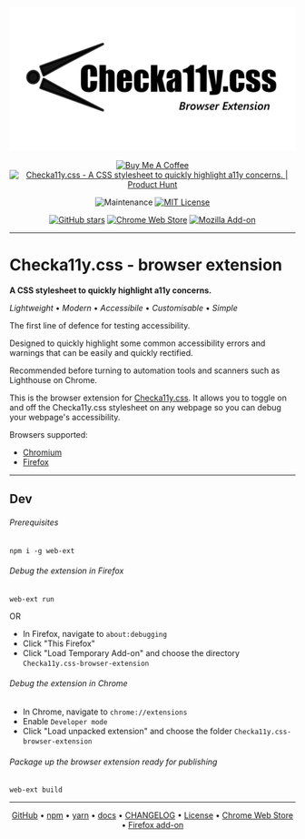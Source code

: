 <div align="center">

  ![Checka11y.css logo](./assets/checka11y.png)

  <a href="https://www.buymeacoffee.com/jackdomleo7" target="_blank"><img src="https://cdn.buymeacoffee.com/buttons/v2/default-orange.png" alt="Buy Me A Coffee" style="height: 50px !important;width: 190px !important;" height="50" width="190" ></a> <a href="https://www.producthunt.com/posts/checka11y-css?utm_source=badge-featured&utm_medium=badge&utm_souce=badge-checka11y-css" target="_blank"><img src="https://api.producthunt.com/widgets/embed-image/v1/featured.svg?post_id=269866&theme=light" alt="Checka11y.css - A CSS stylesheet to quickly highlight a11y concerns. | Product Hunt" style="width: auto; height: 50px;"/></a>

  ![Maintenance](https://img.shields.io/maintenance/yes/2021) [![MIT License](https://img.shields.io/badge/License-MIT-important)](https://github.com/jackdomleo7/Checka11y.css-browser-extension/blob/master/LICENSE)

  [![GitHub stars](https://img.shields.io/github/stars/jackdomleo7/Checka11y.css-browser-extension?style=social)](https://github.com/jackdomleo7/Checka11y.css-browser-extension/stargazers) [![Chrome Web Store](https://img.shields.io/chrome-web-store/users/npkoehgjmnffjdaelommnfjkflenbfaa?label=Chrome%20Web%20Store%20users&logo=google-chrome&style=social)](https://chrome.google.com/webstore/detail/checka11ycss/npkoehgjmnffjdaelommnfjkflenbfaa) [![Mozilla Add-on](https://img.shields.io/amo/users/checka11y-css?label=Firefox%20Add-on%20users&logo=firefox&style=social)](https://addons.mozilla.org/en-GB/firefox/addon/checka11y-css)
  
</div>

---

# Checka11y.css - browser extension

**A CSS stylesheet to quickly highlight a11y concerns.**

_Lightweight_ &bull; _Modern_ &bull; _Accessibile_ &bull; _Customisable_ &bull; _Simple_

The first line of defence for testing accessibility.

Designed to quickly highlight some common accessibility errors and warnings that can be easily and quickly rectified.

Recommended before turning to automation tools and scanners such as Lighthouse on Chrome.

This is the browser extension for [Checka11y.css](https://github.com/jackdomleo7/Checka11y.css). It allows you to toggle on and off the Checka11y.css stylesheet on any webpage so you can debug your webpage's accessibility.

Browsers supported:
- [Chromium](https://chrome.google.com/webstore/detail/checka11ycss/npkoehgjmnffjdaelommnfjkflenbfaa)
- [Firefox](https://addons.mozilla.org/en-GB/firefox/addon/checka11y-css)

---

## Dev

###### Prerequisites
```
npm i -g web-ext
```

###### Debug the extension in Firefox
```
web-ext run
```

OR

- In Firefox, navigate to `about:debugging`
- Click "This Firefox"
- Click "Load Temporary Add-on" and choose the directory `Checka11y.css-browser-extension`

###### Debug the extension in Chrome
- In Chrome, navigate to `chrome://extensions`
- Enable `Developer mode`
- Click "Load unpacked extension" and choose the folder `Checka11y.css-browser-extension`

###### Package up the browser extension ready for publishing
```
web-ext build
```

---

<div align="center">

  [GitHub](https://github.com/jackdomleo7/Checka11y.css "View the GitHub repo and maybe give us a star") &bull; [npm](https://www.npmjs.com/package/checka11y-css "View Checka11y.css on npmjs.com") &bull; [yarn](https://yarnpkg.com/package/checka11y-css "View Checka11y.css on yarnpkg.com") &bull; [docs](https://checka11y.jackdomleo.dev "Read the official documentation") &bull; [CHANGELOG](https://github.com/jackdomleo7/Checka11y.css/releases "Read all the releases") &bull; [License](https://github.com/jackdomleo7/Checka11y.css#license "MIT License") &bull; [Chrome Web Store](https://chrome.google.com/webstore/detail/checka11ycss/npkoehgjmnffjdaelommnfjkflenbfaa) &bull; [Firefox add-on](https://addons.mozilla.org/en-GB/firefox/addon/checka11y-css)

</div>